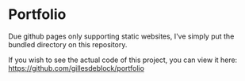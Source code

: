 Portfolio
=====

Due github pages only supporting static websites, I've simply put the bundled directory on this repository.

If you wish to see the actual code of this project, you can view it here: https://github.com/gillesdeblock/portfolio